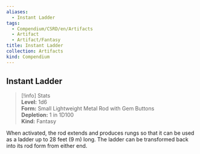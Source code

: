```yaml
---
aliases:
  - Instant Ladder
tags:
  - Compendium/CSRD/en/Artifacts
  - Artifact
  - Artifact/Fantasy
title: Instant Ladder
collection: Artifacts
kind: Compendium
---
```

## Instant Ladder  
>[!info] Stats  
> **Level:** 1d6  
> **Form:** Small Lightweight Metal Rod with Gem Buttons  
> **Depletion:** 1 in 1D100  
> **Kind:** Fantasy
  
When activated, the rod extends and produces rungs so that it can be used as a ladder up to 28 feet (9 m) long. The ladder can be transformed back into its rod form from either end.